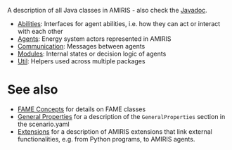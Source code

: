 A description of all Java classes in AMIRIS - also check the [Javadoc](https://dlr-ve.gitlab.io/esy/amiris/amiris/).

* [Abilities](./Classes/Abilities.md): Interfaces for agent abilities, i.e. how they can act or interact with each other
* [Agents](./Classes/Agents.md): Energy system actors represented in AMIRIS
* [Communication](./Classes/Comms.md): Messages between agents
* [Modules](./Classes/Modules.md): Internal states or decision logic of agents
* [Util](./Classes/Util.md): Helpers used across multiple packages

# See also

* [FAME Concepts](https://gitlab.com/fame-framework/wiki/-/wikis/GetStarted/core/FAME-Concepts) for details on FAME classes
* [General Properties](https://fame-framework.gitlab.io/fame-io/input/general_properties.html) for a description of the `GeneralProperties` section in the scenario.yaml
* [Extensions](./Extensions.md) for a description of AMIRIS extensions that link external functionalities, e.g. from Python programs, to AMIRIS agents.
